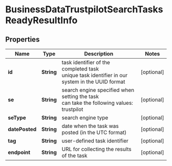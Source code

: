 # BusinessDataTrustpilotSearchTasksReadyResultInfo


## Properties

| Name | Type | Description | Notes |
|------------ | ------------- | ------------- | -------------|
**id** | **String** | task identifier of the completed task<br>unique task identifier in our system in the UUID format |[optional]|
**se** | **String** | search engine specified when setting the task<br>can take the following values: trustpilot |[optional]|
**seType** | **String** | search engine type |[optional]|
**datePosted** | **String** | date when the task was posted (in the UTC format) |[optional]|
**tag** | **String** | user-defined task identifier |[optional]|
**endpoint** | **String** | URL for collecting the results of the task |[optional]|